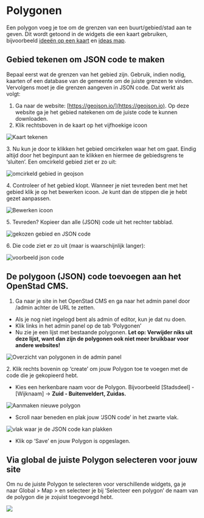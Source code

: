 # Polygonen

Een polygon voeg je toe om de grenzen van een buurt/gebied/stad aan te geven. Dit wordt getoond in de widgets die een kaart gebruiken, bijvoorbeeld [ideeën op een kaart](../modules/ideeen-op-een-kaart-kaart-applicatie.md) en [ideas map](../modules/idea-map.md).&#x20;

## **Gebied tekenen om JSON code te maken**

Bepaal eerst wat de grenzen van het gebied zijn. Gebruik, indien nodig, kaarten of een database van de gemeente om de juiste grenzen te vinden. Vervolgens moet je die grenzen aangeven in JSON code. Dat werkt als volgt:

1. Ga naar de website: [https://geojson.io/](https://geojson.io). Op deze website ga je het gebied natekenen om de juiste code te kunnen downloaden.
2. Klik rechtsboven in de kaart op het vijfhoekige icoon

&#x20;

![Kaart tekenen](https://lh3.googleusercontent.com/TqZvJL0PV-Q1DgTEQkQYYG\_tKXPaalifvInmWfP8UiOw23xlTxBfyT9Y4TpHIPYUU7pxKX494vv6oEeQa7R3Bkt1OH2YQrcWYQHQnYPvNxqiCocbymp4paKyT-VxNmfpqcN3kE-r)

3\. Nu kun je door te klikken het gebied omcirkelen waar het om gaat. Eindig altijd door het beginpunt aan te klikken en hiermee de gebiedsgrens te ‘sluiten’. Een omcirkeld gebied ziet er zo uit:

![omcirkeld gebied in geojson](https://lh6.googleusercontent.com/Qv059qDMR3cEE0ypacpThuCwWlQUmSMFkDiIqkL9o9PiRumxmM50Vd-sqNuRDOBblPCVpyZSoFSSFaLDRx6fAKW1VPjLVWCufoSX\_jSWMVwkN5BOvL7Gl\_Cpm-Ra44uq3zymbL71)

4\. Controleer of het gebied klopt. Wanneer je niet tevreden bent met het gebied klik je op het bewerken icoon. Je kunt dan de stippen die je hebt gezet aanpassen.

![Bewerken icoon](https://lh6.googleusercontent.com/5hCidviX5dps\_RLNvTSjodEWrYAVV99sim3YHuLdB7Z0t39g7bwCLZtgjhZ6W-C6SJy4G3JUcM6Cu8J4gig3-m83LhZkjZ2UudvLB0HJt2YYlqJjgl9yX03DgD2GmSTSWJ5urNWW)

5\. Tevreden? Kopieer dan alle (JSON) code uit het rechter tabblad.

![gekozen gebied en JSON code](https://lh6.googleusercontent.com/sBtLAuzOw9SemXW6lp8C96-zBsACE7XI18sDcS1R3Us2qlG4\_quGA3Is4djfsBaqTj9l4N1VZCo\_ag3pSEnAerFwMVvQztyM6UV2q9uDI-f\_Aw-TwScXF5ZzKgKXDUCS7ZX1LfH8)

6\. Die code ziet er zo uit (maar is waarschijnlijk langer):

![voorbeeld json code](https://lh4.googleusercontent.com/zt9tXgqCQZXR0d4tbLqvp2d\_MIJ2h60JQyJpwmNVWUAJUe5JC17\_l9KoFdAoIH\_DD-jNv39pxRzQz5zrZTC2zkxMQBJO\_2xnl6adeNZ\_37uBa5X\_mmFN6PYudawooCPtDr-t3LWc)

## **De polygoon (JSON) code toevoegen aan het OpenStad CMS.**

1. Ga naar je site in het OpenStad CMS en ga naar het admin panel door /admin achter de URL te zetten.&#x20;

* Als je nog niet ingelogd bent als admin of editor, kun je dat nu doen.&#x20;
* Klik links in het admin panel op de tab ‘Polygonen’&#x20;
* Nu zie je een lijst met bestaande polygonen. **Let op: Verwijder niks uit deze lijst, want dan zijn de polygonen ook niet meer bruikbaar voor andere websites!**

![Overzicht van polygonen in de admin panel](https://lh4.googleusercontent.com/XBhzSkB47-Iuv15wr-qsw3ToLLF51Ia89Y7pjvS0MldJRoo2J9gXD8w\_SKCMd6dDD3mZ439B61ELjbF9PjXbJVJm5CnhHvoc8JguMIwRAsV-PamyjLVH6TBtzn5AuRFWslZ\_MB7u)

2\. Klik rechts bovenin op ‘create’ om jouw Polygon toe te voegen met de code die je gekopieerd hebt.

* &#x20;Kies een herkenbare naam voor de Polygon. Bijvoorbeeld \[Stadsdeel] - \[Wijknaam] → **Zuid - Buitenveldert, Zuidas.**

![Aanmaken nieuwe polygon](https://lh3.googleusercontent.com/9w1-b84\_NimSR-Dvy\_9KM9ZZmTLVV6tUAAQPhOrqnOzpX1QJivQqCme2IQm1k5k5-3-SK75qu8Uhyeq-xUVZsca1pzvVRvwChdFsxm466DPBnFYwSXpwGvUTM4Xmlm51xkdykBjz)

* Scroll naar beneden en plak jouw ‘JSON code’ in het zwarte vlak.

![vlak waar je de JSON code kan plakken](https://lh6.googleusercontent.com/oCs1V8q8RzNuu5DU5i-MnL31-pQgOWAUf87Ysu40KfaBnSOZtERqKfx-KrO1fg1cSWvLM8adcp7Xqm8V7\_\_J75tc3Qsw2lfBgbwwC-DyxnkPmzUJ08abIOR8SuIeJYmMBkJyfsuj)

* Klik op ‘Save’ en jouw Polygon is opgeslagen.



## Via global de juiste Polygon selecteren voor jouw site

Om nu de juiste Polygon te selecteren voor verschillende widgets, ga je naar Global > Map > en selecteer je bij ‘Selecteer een polygon’ de naam van de polygon die je zojuist toegevoegd hebt.

![](https://lh3.googleusercontent.com/Td8XlqcNtzBttt49O68YcU63clR63Q1tvLAxiWWhjuv2xUzKi6BYH0AANoeKuA3sMx8g\_h80jLcRKwVRcUnt-iEVtaNJWN-TmlQ0JfXO9IMGo0rG6PGYjhV\_M2FG0L\_dpbX9JR3G)
